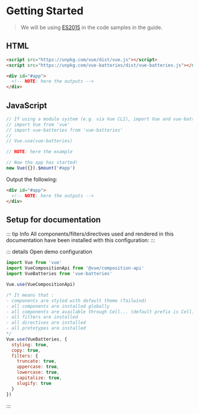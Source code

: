 # Getting Started

> We will be using [ES2015](https://github.com/lukehoban/es6features) in the code samples in the guide.

## HTML

```html
<script src="https://unpkg.com/vue/dist/vue.js"></script>
<script src="https://unpkg.com/vue-batteries/dist/vue-batteries.js"></script>

<div id="#app">
  <!-- NOTE: here the outputs -->
</div>
```

## JavaScript

```javascript
// If using a module system (e.g. via Vue CLI), import Vue and vue-batteries and then call Vue.use(vue-batteries).
// import Vue from 'vue'
// import vue-batteries from 'vue-batteries'
//
// Vue.use(vue-batteries)

// NOTE: here the example

// Now the app has started!
new Vue({}).$mount('#app')
```

Output the following:

```html
<div id="#app">
  <!-- NOTE: here the outputs -->
</div>
```

## Setup for documentation

::: tip Info
All components/filters/directives used and rendered in this documentation have been installed with this configuration:
:::

::: details Open demo configuration

```js
import Vue from 'vue'
import VueCompositionApi from '@vue/composition-api'
import VueBatteries from 'vue-batteries'

Vue.use(VueCompositionApi)

/* It means that :
- components are styled with default theme (Tailwind)
- all components are installed globally
- all components are available through Cell... (default prefix is Cell)
- all filters are installed
- all directives are installed
- all prototypes are installed
*/
Vue.use(VueBatteries, {
  styling: true,
  copy: true,
  filters: {
    truncate: true,
    uppercase: true,
    lowercase: true,
    capitalize: true,
    slugify: true
  }
})
```

:::
